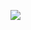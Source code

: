 ![](https://www.nta.go.jp/tmp/d158dd2d-82e8-40b2-9729-9594b69172dc/images/52d162563eb7a988e98cadf76e70346abd766e1e03bda6d85e892c2831da13b8.jpg)